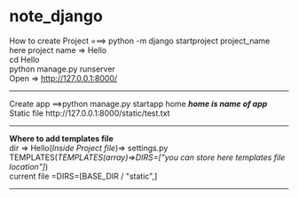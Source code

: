 # note_django
How to create Project ===>   python -m django startproject project_name <br>
here project name => Hello<br>
cd Hello <br>
python manage.py runserver <br>
Open => http://127.0.0.1:8000/<br>
<hr>
Create app ==>python manage.py startapp home <b><em>home is name of app</em></b> <br> 
Static file  http://127.0.0.1:8000/static/test.txt <br>
<hr>
<b>Where to add templates file</b><br>
dir => Hello(<em>Inside Project file</em>)=> settings.py TEMPLATES(<em>TEMPLATES(array)=>DIRS=["you can store here templates file location"]</em>)<br>
current file =DIRS=[BASE_DIR / "static",]
<hr>
